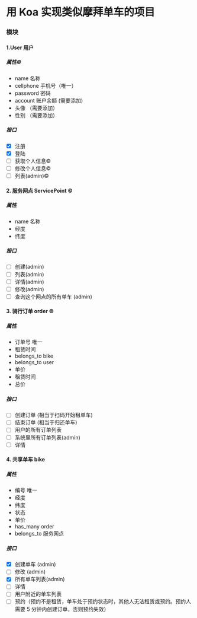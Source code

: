 # 用 Koa 实现类似摩拜单车的项目

### 模块

#### 1.User 用户

##### 属性&copy;

- name 名称
- cellphone 手机号（唯一）
- password 密码
- account 账户余额 (需要添加)
- 头像 （需要添加）
- 性别 （需要添加）

##### 接口

- [x] 注册
- [x] 登陆
- [ ] 获取个人信息&copy;
- [ ] 修改个人信息&copy;
- [ ] 列表(admin)&copy;

#### 2. 服务网点 ServicePoint &copy;

##### 属性

- name 名称
- 经度
- 纬度

##### 接口

- [ ] 创建(admin)
- [ ] 列表(admin)
- [ ] 详情(admin)
- [ ] 修改(admin)
- [ ] 查询这个网点的所有单车 (admin)

#### 3. 骑行订单 order &copy;

##### 属性

- 订单号 唯一
- 租赁时间
- belongs_to bike
- belongs_to user
- 单价
- 租赁时间
- 总价

##### 接口

- [ ] 创建订单 (相当于扫码开始租单车)
- [ ] 结束订单 (相当于归还单车)
- [ ] 用户的所有订单列表
- [ ] 系统里所有订单列表(admin)
- [ ] 详情

#### 4. 共享单车 bike

##### 属性

- 编号 唯一
- 经度
- 纬度
- 状态
- 单价
- has_many order
- belongs_to 服务网点

##### 接口

- [x] 创建单车 (admin)
- [ ] 修改 (admin)
- [x] 所有单车列表(admin)
- [ ] 详情
- [ ] 用户附近的单车列表
- [ ] 预约（预约不是租赁，单车处于预约状态时，其他人无法租赁或预约。预约人需要 5 分钟内创建订单，否则预约失效）
